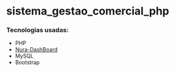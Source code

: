 # sistema_gestao_comercial_php

### Tecnologias usadas:
 - PHP
 - [Nura-DashBoard](https://github.com/chimilevschi/Nura-Admin)
 - MySQL
 - Bootstrap
